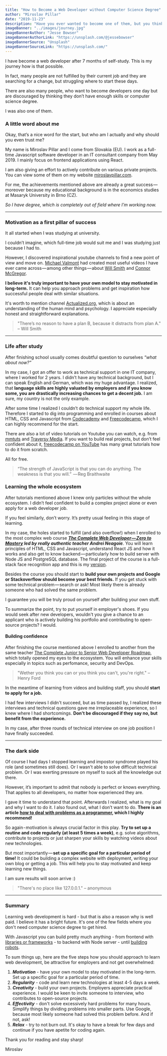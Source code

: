 ```yaml
---
title: "How to Become a Web Developer without Computer Science Degree"
author: "Miroslav Pillar"
date: "2019-11-23"
description: "Have you ever wanted to become one of them, but you think you aren’t qualified enough? You are wrong. It’s all about finding the right way."
imageBanner: "../images/journey.jpg"
imageBannerAuthor: "Jesse Bowser"
imageBannerAuthorLink: "https://unsplash.com/@jessebowser"
imageBannerSource: "Unsplash"
imageBannerSourceLink: "https://unsplash.com/"
---
```

&NewLine;

I have become a web developer after 7 months of self-study. This is my journey how is that possible.

In fact, many people are not fulfilled by their current job and they are searching for a change, but struggling where to start these days.

There are also many people, who want to become developers one day but are discouraged by thinking they don’t have enough skills or computer science degree.

I was also one of them.

### A little word about me

Okay, that’s a nice word for the start, but who am I actually and why should you even trust me?

My name is Miroslav Pillar and I come from Slovakia (EU). I work as a full-time Javascript software developer in an IT consultant company from May 2019. I mainly focus on frontend applications using React.

I am also giving an effort to actively contribute on various private projects. You can view some of them on my website [miroslavpillar.com](https://miroslavpillar.com).

For me, the achievements mentioned above are already a great success — moreover because my educational background is in the economics studies at Masaryk University in Brno (CZ).

_So I have degree, which is completely out of field where I’m working now._

---

### Motivation as a first pillar of success

It all started when I was studying at university.

I couldn’t imagine, which full-time job would suit me and I was studying just because I had to.

However, I discovered inspirational youtube channels to find a new point of view and move on. [Michael Valmont](https://www.youtube.com/channel/UCD-cyDCJUs80NGUCYTCVPDA) had created most useful videos I have ever came across — among other things — about [Will Smith](https://www.youtube.com/watch?v=1CbMDE1ZzHA) and [Connor McGregor](https://www.youtube.com/watch?v=FrYv01Z1Hek).

**I believe it's truly important to have your own model to stay motivated in long-term.** It can help you approach problems and get inspiration how successful people deal with similar situations.

It's worth to mention channel [Actualized.org](https://www.youtube.com/channel/UCgeicB5AuF3MyyUto0-M5Lw), which is about an understanding of the human mind and psychology. I appreciate especially honest and straightforward explanations.

> "There’s no reason to have a plan B, because it distracts from plan A."
> – Will Smith

---

### Life after study

After finishing school usually comes doubtful question to ourselves _“what about now?”_

In my case, I got an offer to work as technical support in one IT company, where I worked for 2 years. I didn’t have any technical background, but I can speak English and German, which was my huge advantage. I realized, that **language skills are highly valuated by employers and if you know some, you are drastically increasing chances to get a decent job.** I am sure, my country is not the only example.

After some time I realized I couldn’t do technical support my whole life. Therefore I started to dig into programming and enrolled in courses about HTML, CSS and Javascript from [Codecademy](https://www.codecademy.com/) and [Freecodecamp](https://www.freecodecamp.org/), which I can highly recommend for the start.

There are also a lot of video tutorials on Youtube you can watch, e.g. from [mmtuts](https://www.youtube.com/channel/UCzyuZJ8zZ-Lhfnz41DG5qLw) and [Traversy Media](https://www.youtube.com/channel/UC29ju8bIPH5as8OGnQzwJyA). If you want to build real projects, but don’t feel confident about it, [freecodecamp on YouTube](https://www.youtube.com/channel/UC8butISFwT-Wl7EV0hUK0BQ) has many great tutorials how to do it from scratch.

All for free.

> “The strength of JavaScript is that you can do anything. The weakness is that you will.” 
> — Reg Braithwaite

### Learning the whole ecosystem

After tutorials mentioned above I knew only particles without the whole ecosystem. I didn’t feel confident to build a complex project alone or even apply for a web developer job.

If you feel similarly, don’t worry. It’s pretty usual feeling in this stage of learning.

In my case, the holes started to fulfill (and also overflow!) when I enrolled to the most complex web course **_[The Complete Web Developer — Zero to Mastery](https://www.udemy.com/the-complete-web-developer-zero-to-mastery/) led by really authentic teacher Andrei Neagoie_**. You will learn principles of HTML, CSS and Javascript, understand React JS and how it works and also get to know backend — particularly how to build server with Node JS and PostgreSQL database. The final project of the course is a full-stack face recognition app and this is my [version](https://flamboyant-curie-74af2f.netlify.com).

Besides the course you should start to **build your own projects and Google or Stackoverflow should become your best friends.** If you get stuck with some technical problem — search or ask! Most likely there is already someone who had solved the same problem.

I guarantee you will be truly proud on yourself after building your own stuff.

To summarize the point, try to put yourself in employer's shoes. If you would seek after new developers, wouldn't you give a chance to an applicant who is actively building his portfolio and contributing to open-source projects? I would.

#### Building confidence
After finishing the course mentioned above I enrolled to another from the same teacher [The Complete Junior to Senior Web Developer Roadmap](https://www.udemy.com/course/the-complete-junior-to-senior-web-developer-roadmap/), which totally opened my eyes to the ecosystem. You will enhance your skills especially in topics such as perfomance, security and DevOps.

> "Wether you think you can or you think you can't, you're right."
> – Henry Ford

In the meantime of learning from videos and building staff, you should **start to apply for a job.**

I had few interviews I didn't succeed, but as time passed by, I realized these interviews and technical questions gave me irreplaceable experience, so I knew where I had shortcomings. **Don't be discouraged if they say no, but benefit from the experience.**

In my case, after three rounds of technical interview on one job position I have finally succeeded.

---

### The dark side

Of course I had days I stopped learning and impostor syndrome played his role (and sometimes still does). Or I wasn't able to solve difficult technical problem. Or I was exerting pressure on myself to suck all the knowledge out there.

However, it’s important to admit that nobody is perfect or knows everything. That applies to all developers, no matter how experienced they are.

I gave it time to understand that point. Afterwards I realized, what is my goal and why I want to do it. I also found out, what I don’t want to do. **There is an article [how to deal with problems as a programmer](https://www.freecodecamp.org/news/how-to-think-like-a-programmer-lessons-in-problem-solving-d1d8bf1de7d2/), which I highly recommend!**

So again - motivation is always crucial factor in this play. **Try to set up a routine and code regularly (at least 5 times a week)**, e.g. solve algorithms, contribute to projects or just sharpen your skills by watching videos about new technologies. 

But most importantly — **set up a specific goal for a particular period of time!** It could be building a complex website with deployment, writing your own blog or getting a job. This will help you to stay motivated and keep learning new things.

I am sure results will soon arrive :)

> "There's no place like 127.0.0.1."
> – anonymous

---

### Summary

Learning web development is hard - but that is also a reason why is well paid. I believe it has a bright future. It's one of the few fields where you don't need computer science degree to get hired.

With Javascript you can build pretty much anything - from frontend with [libraries or frameworks](https://www.javascripting.com/) - to backend with Node server - until [building robots](https://www.youtube.com/watch?v=2_r7UBBp8pE).

To sum things up, here are the five steps how you should approach to learn web development, be attractive for employers and not get overwhelmed:

1. **_Motivation_** - have your own model to stay motivated in the long-term. Set up a specific goal for a particular period of time.
2. **_Regularity_** - code and learn new technologies at least 4-5 days a week.
3. **_Creativity_** - build your own projects. Employers appreciate practical experience. I would be keen to invite someone to interview, who contributes to open-source projects.
4. **_Effectivity_** - don't solve excessively hard problems for many hours. Simplify things by dividing problems into smaller parts. Use Google, because most likely someone had solved this problem before. And if not, ask!
5. **_Relax_** - try to not burn out. It's okay to have a break for few days and continue if you have apetite for coding again.

Thank you for reading and stay sharp!

Miroslav
